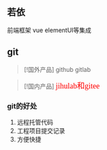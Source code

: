 ## 若依
前端框架 vue elementUI等集成
## git

> [!国外产品]
> github
> gitlab

> [!国内产品]
> <font face="华文楷体" color="red" size="4">jihulab和gitee</font>

### git的好处
1. 远程托管代码
2. 工程项目提交记录
3. 方便快捷